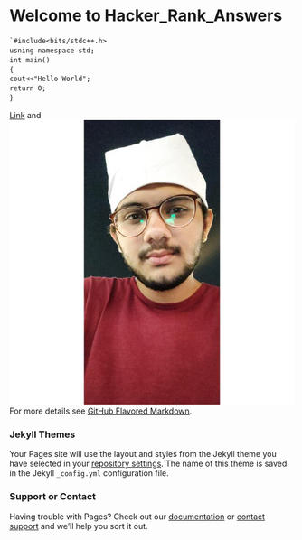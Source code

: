 # Welcome to Hacker_Rank_Answers

```markdown
`#include<bits/stdc++.h>
usning namespace std;
int main()
{
cout<<"Hello World";
return 0;
}
```
[Link](url) and ![Hello](Markdown/Git.png)
For more details see [GitHub Flavored Markdown](https://guides.github.com/features/mastering-markdown/).

### Jekyll Themes

Your Pages site will use the layout and styles from the Jekyll theme you have selected in your [repository settings](https://github.com/garvit-joshi/HackerRank/settings). The name of this theme is saved in the Jekyll `_config.yml` configuration file.

### Support or Contact

Having trouble with Pages? Check out our [documentation](https://help.github.com/categories/github-pages-basics/) or [contact support](https://github.com/contact) and we’ll help you sort it out.
